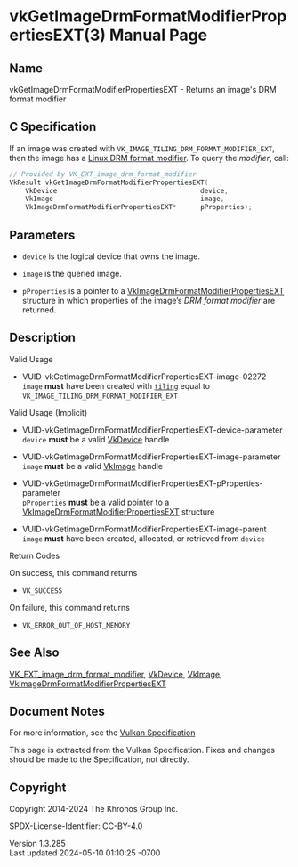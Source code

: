 # vkGetImageDrmFormatModifierPropertiesEXT(3) Manual Page

## Name

vkGetImageDrmFormatModifierPropertiesEXT - Returns an image's DRM format
modifier



## <a href="#_c_specification" class="anchor"></a>C Specification

If an image was created with `VK_IMAGE_TILING_DRM_FORMAT_MODIFIER_EXT`,
then the image has a <a
href="https://registry.khronos.org/vulkan/specs/1.3-extensions/html/vkspec.html#glossary-drm-format-modifier"
target="_blank" rel="noopener">Linux DRM format modifier</a>. To query
the *modifier*, call:

``` c
// Provided by VK_EXT_image_drm_format_modifier
VkResult vkGetImageDrmFormatModifierPropertiesEXT(
    VkDevice                                    device,
    VkImage                                     image,
    VkImageDrmFormatModifierPropertiesEXT*      pProperties);
```

## <a href="#_parameters" class="anchor"></a>Parameters

- `device` is the logical device that owns the image.

- `image` is the queried image.

- `pProperties` is a pointer to a
  [VkImageDrmFormatModifierPropertiesEXT](https://registry.khronos.org/vulkan/specs/1.3-extensions/man/html/VkImageDrmFormatModifierPropertiesEXT.html)
  structure in which properties of the image’s *DRM format modifier* are
  returned.

## <a href="#_description" class="anchor"></a>Description

Valid Usage

- <a href="#VUID-vkGetImageDrmFormatModifierPropertiesEXT-image-02272"
  id="VUID-vkGetImageDrmFormatModifierPropertiesEXT-image-02272"></a>
  VUID-vkGetImageDrmFormatModifierPropertiesEXT-image-02272  
  `image` **must** have been created with
  <a href="VkImageCreateInfo.html" target="_blank"
  rel="noopener"><code>tiling</code></a> equal to
  `VK_IMAGE_TILING_DRM_FORMAT_MODIFIER_EXT`

Valid Usage (Implicit)

- <a
  href="#VUID-vkGetImageDrmFormatModifierPropertiesEXT-device-parameter"
  id="VUID-vkGetImageDrmFormatModifierPropertiesEXT-device-parameter"></a>
  VUID-vkGetImageDrmFormatModifierPropertiesEXT-device-parameter  
  `device` **must** be a valid [VkDevice](https://registry.khronos.org/vulkan/specs/1.3-extensions/man/html/VkDevice.html) handle

- <a href="#VUID-vkGetImageDrmFormatModifierPropertiesEXT-image-parameter"
  id="VUID-vkGetImageDrmFormatModifierPropertiesEXT-image-parameter"></a>
  VUID-vkGetImageDrmFormatModifierPropertiesEXT-image-parameter  
  `image` **must** be a valid [VkImage](https://registry.khronos.org/vulkan/specs/1.3-extensions/man/html/VkImage.html) handle

- <a
  href="#VUID-vkGetImageDrmFormatModifierPropertiesEXT-pProperties-parameter"
  id="VUID-vkGetImageDrmFormatModifierPropertiesEXT-pProperties-parameter"></a>
  VUID-vkGetImageDrmFormatModifierPropertiesEXT-pProperties-parameter  
  `pProperties` **must** be a valid pointer to a
  [VkImageDrmFormatModifierPropertiesEXT](https://registry.khronos.org/vulkan/specs/1.3-extensions/man/html/VkImageDrmFormatModifierPropertiesEXT.html)
  structure

- <a href="#VUID-vkGetImageDrmFormatModifierPropertiesEXT-image-parent"
  id="VUID-vkGetImageDrmFormatModifierPropertiesEXT-image-parent"></a>
  VUID-vkGetImageDrmFormatModifierPropertiesEXT-image-parent  
  `image` **must** have been created, allocated, or retrieved from
  `device`

Return Codes

On success, this command returns  
- `VK_SUCCESS`

On failure, this command returns  
- `VK_ERROR_OUT_OF_HOST_MEMORY`

## <a href="#_see_also" class="anchor"></a>See Also

[VK_EXT_image_drm_format_modifier](https://registry.khronos.org/vulkan/specs/1.3-extensions/man/html/VK_EXT_image_drm_format_modifier.html),
[VkDevice](https://registry.khronos.org/vulkan/specs/1.3-extensions/man/html/VkDevice.html), [VkImage](https://registry.khronos.org/vulkan/specs/1.3-extensions/man/html/VkImage.html),
[VkImageDrmFormatModifierPropertiesEXT](https://registry.khronos.org/vulkan/specs/1.3-extensions/man/html/VkImageDrmFormatModifierPropertiesEXT.html)

## <a href="#_document_notes" class="anchor"></a>Document Notes

For more information, see the <a
href="https://registry.khronos.org/vulkan/specs/1.3-extensions/html/vkspec.html#vkGetImageDrmFormatModifierPropertiesEXT"
target="_blank" rel="noopener">Vulkan Specification</a>

This page is extracted from the Vulkan Specification. Fixes and changes
should be made to the Specification, not directly.

## <a href="#_copyright" class="anchor"></a>Copyright

Copyright 2014-2024 The Khronos Group Inc.

SPDX-License-Identifier: CC-BY-4.0

Version 1.3.285  
Last updated 2024-05-10 01:10:25 -0700
